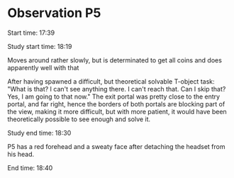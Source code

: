# Observation P5

Start time: 17:39

Study start time: 18:19

Moves around rather slowly, but is determinated to get all coins and does apparently well with that

After having spawned a difficult, but theoretical solvable T-object task:
"What is that? I can't see anything there. I can't reach that. Can I skip that? Yes, I am going to that now."
The exit portal was pretty close to the entry portal, and far right, hence the borders of both portals are blocking part of the view, making it more difficult, but with more patient, it would have been theoretically possible to see enough and solve it.

Study end time: 18:30

P5 has a red forehead and a sweaty face after detaching the headset from his head.

End time: 18:40
